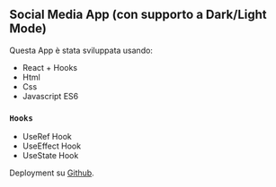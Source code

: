 ## Social Media App (con supporto a Dark/Light Mode)

Questa App è stata sviluppata usando:<br />

- React + Hooks
- Html
- Css
- Javascript ES6

### `Hooks`

- UseRef Hook
- UseEffect Hook
- UseState Hook

Deployment su [Github](http://localhost:3000).
